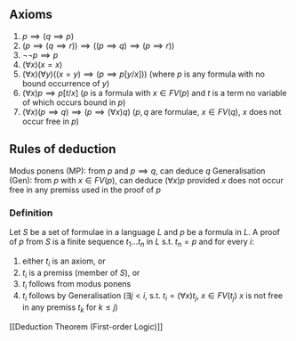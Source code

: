 ## Axioms
1. $p\implies(q\implies p)$
2. $(p\implies(q\implies r))\implies((p\implies q)\implies(p\implies r))$
3. $\neg \neg p\implies p$
4. $(\forall x)(x=x)$
5. $(\forall x)(\forall y)((x=y)\implies(p\implies p[y/ x]))$
(where $p$ is any formula with no bound occurrence of $y$)
6. $(\forall x)p\implies p[t/ x]$
($p$ is a formula with $x\in FV(p)$ and $t$ is a term no variable of which occurs bound in $p$)
7. $(\forall x)(p\implies q)\implies(p\implies(\forall x)q)$
($p,q$ are formulae, $x\in FV(q)$, $x$ does not occur free in $p$)
## Rules of deduction
Modus ponens (MP): from $p$ and $p\implies q$, can deduce $q$ 
Generalisation (Gen): from $p$ with $x\in FV(p)$, can deduce $(\forall x)p$ provided $x$ does not occur free in any premiss used in the proof of $p$ 

### Definition
Let $S$ be a set of formulae in a language $L$ and $p$ be a formula in $L$. A proof of $p$ from $S$ is a finite sequence $t_{1}\dots t_{n}$ in $L$ s.t. $t_{n}=p$ and for every $i$:
1. either $t_{i}$ is an axiom, or
2. $t_{i}$ is a premiss (member of $S$), or
3. $t_{i}$ follows from modus ponens
4. $t_{i}$ follows by Generalisation ($\exists j<i$, s.t. $t_{i}=(\forall x)t_{j}$, $x\in FV(t_{j})$ $x$ is not free in any premiss $t_{k}$ for $k\leq j$)

[[Deduction Theorem (First-order Logic)]]